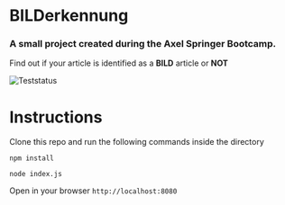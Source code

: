 # BILDerkennung
### A small project created during the Axel Springer Bootcamp.
Find out if your article is identified as a **BILD** article or **NOT**

![Teststatus](https://travis-ci.org/jpreuss00/BILDerkennung.svg?branch=master)

# Instructions
Clone this repo and run the following commands inside the directory

`npm install`

`node index.js`

Open in your browser `http://localhost:8080`
